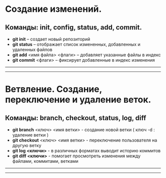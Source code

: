# Создание изменений.
## **Команды:** init, config, status, add, commit.
* **git init** – создает новый репозиторий
* **git status** – отображает список измененных, добавленных и удаленных файлов
* **git add** <имя файла> <флаги>  – добавляет указанные файлы в индекс
* **git commit** <флаги> – фиксирует добавленные в индекс изменения
***
***
# Ветвление. Создание, переключение и удаление веток.
## **Команды:** branch, checkout, status, log, diff
* **git branch** <ключ> <имя ветки> - создание новой ветки ( ключ -d : удаление ветки )
* **git checkout** <ключ> <имя ветки> - переключение пользователя на другую ветку
* **git log <ключи>** - в различных форматах выводит историю коммитов
* **git diff <ключи>** - помогает просмотреть изменения между файлами, коммитами, ветками
***
***